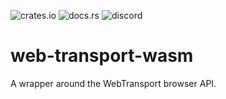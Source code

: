 ![crates.io](https://img.shields.io/crates/v/web-transport-wasm)
![docs.rs](https://img.shields.io/docsrs/web-transport-wasm)
![discord](https://img.shields.io/discord/1124083992740761730)

# web-transport-wasm
A wrapper around the WebTransport browser API.
